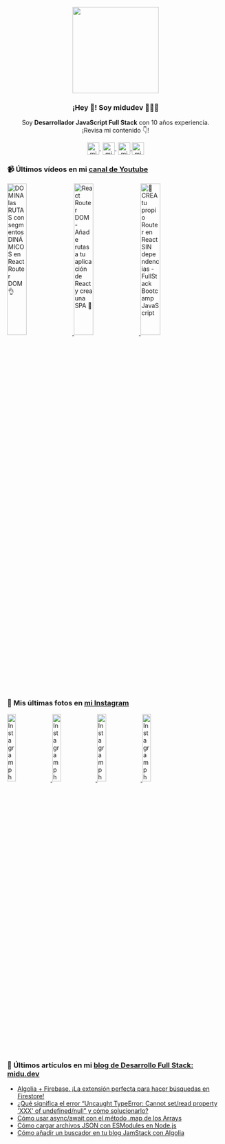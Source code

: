 <p align="center" width="300">
   <img align="center" width="200" src="https://user-images.githubusercontent.com/1561955/106762302-fda9de00-6635-11eb-99be-3ef744e60c0e.png" />
   <h3 align="center">¡Hey 👋! Soy midudev 👨🏻‍💻</h3>
</p>

<p align="center">Soy <strong>Desarrollador JavaScript Full Stack</strong> con 10 años experiencia.<br />¡Revisa mi contenido 👇!</p>
<p align="center">
   <a href="https://twitch.tv/midudev" target="blank" style='margin-right:4px'>
    <img align="center" src="https://cdn.jsdelivr.net/npm/simple-icons@3.0.1/icons/twitch.svg" alt="midudev" height="28px" width="28px" />
  </a>
   <a href="https://youtube.com/midudev" target="blank" style='margin-right:4px'>
    <img align="center" src="https://cdn.jsdelivr.net/npm/simple-icons@3.0.1/icons/youtube.svg" alt="midudev" height="28px" width="28px" />
  </a>
  <a href="https://instagram.com/midu.dev" target="blank">
    <img align="center" src="https://cdn.jsdelivr.net/npm/simple-icons@3.0.1/icons/instagram.svg" alt="midu.dev" height="28px" width="28px" />
  </a>
  <a href="https://twitter.com/midudev" target="blank">
    <img align="center" src="https://cdn.jsdelivr.net/npm/simple-icons@3.0.1/icons/twitter.svg" alt="midudev" height="28px" width="28px" />
  </a>
</p>

### 📹 Últimos vídeos en mi [canal de Youtube](https://youtube.com/midudev)

<a href='https://youtu.be/yG8fx346pYQ' target='_blank'>
  <img width='30%' src='https://img.youtube.com/vi/yG8fx346pYQ/mqdefault.jpg' alt='DOMINA las RUTAS con segmentos DINÁMICOS en React Router DOM 👌' />
</a>
<a href='https://youtu.be/xE7TBCR6cj0' target='_blank'>
  <img width='30%' src='https://img.youtube.com/vi/xE7TBCR6cj0/mqdefault.jpg' alt='React Router DOM - Añade rutas a tu aplicación de React y crea una SPA 📍' />
</a>
<a href='https://youtu.be/lcZv_Bx4l9o' target='_blank'>
  <img width='30%' src='https://img.youtube.com/vi/lcZv_Bx4l9o/mqdefault.jpg' alt='🤯 CREA tu propio Router en React SIN dependencias - FullStack Bootcamp JavaScript' />
</a>

### 📸 Mis últimas fotos en [mi Instagram](https://instagram.com/midu.dev)

<a href='https://www.instagram.com/p/CRB2DM_iBHI/' target='_blank'>
  <img width='20%' src='https://instagram.fbcn1-1.fna.fbcdn.net/v/t51.2885-15/sh0.08/e35/s640x640/211510078_331442065124680_8799687152009106996_n.jpg?tp=1&_nc_ht=instagram.fbcn1-1.fna.fbcdn.net&_nc_cat=104&_nc_ohc=99u5rNAO1tQAX-9iXpF&edm=ABfd0MgBAAAA&ccb=7-4&oh=138c8dd02ba3af0b250e14dc6d0ac2ad&oe=60EBDC5F&_nc_sid=7bff83' alt='Instagram photo' />
</a>
<a href='https://www.instagram.com/p/CQyZjnYJJPM/' target='_blank'>
  <img width='20%' src='https://instagram.fbcn1-1.fna.fbcdn.net/v/t51.2885-15/sh0.08/e35/s640x640/209531295_338322754569254_9176334439491846623_n.jpg?tp=1&_nc_ht=instagram.fbcn1-1.fna.fbcdn.net&_nc_cat=102&_nc_ohc=jnwn0UummsUAX_-sRuV&edm=ABfd0MgBAAAA&ccb=7-4&oh=6e05aad489ee9ccba9b20262bf1c4e8d&oe=60EDAEF7&_nc_sid=7bff83' alt='Instagram photo' />
</a>
<a href='https://www.instagram.com/p/CQvxeL0i9IY/' target='_blank'>
  <img width='20%' src='https://instagram.fbcn1-1.fna.fbcdn.net/v/t51.2885-15/sh0.08/e35/s640x640/210102466_822201491739852_2144146768946577307_n.jpg?tp=1&_nc_ht=instagram.fbcn1-1.fna.fbcdn.net&_nc_cat=100&_nc_ohc=b2M11UvtcGAAX_zGR7Y&edm=ABfd0MgBAAAA&ccb=7-4&oh=3a18ef972860d368142dfef020860574&oe=60EC98D0&_nc_sid=7bff83' alt='Instagram photo' />
</a>
<a href='https://www.instagram.com/p/CQt--4lDLrG/' target='_blank'>
  <img width='20%' src='https://instagram.fbcn1-1.fna.fbcdn.net/v/t51.2885-15/sh0.08/e35/s640x640/209256649_118880833757316_835681063357982370_n.jpg?tp=1&_nc_ht=instagram.fbcn1-1.fna.fbcdn.net&_nc_cat=100&_nc_ohc=p3oQqVFVVrEAX-72rYt&edm=ABfd0MgBAAAA&ccb=7-4&oh=c01f7934d00c05b76baa7b819c59e681&oe=60ED691A&_nc_sid=7bff83' alt='Instagram photo' />
</a>

### 📝 Últimos artículos en mi [blog de Desarrollo Full Stack: midu.dev](https://midu.dev)
- [Algolia + Firebase. ¡La extensión perfecta para hacer búsquedas en Firestore!](https://midu.dev/algolia-firebase-extension/)
- [¿Qué significa el error “Uncaught TypeError: Cannot set/read property 'XXX' of undefined/null” y cómo solucionarlo?](https://midu.dev/que-significa-error-uncaught-type-error-cannot-set-read-property-undefined-null-javascript/)
- [Cómo usar async/await con el método .map de los Arrays](https://midu.dev/como-usar-async-await-con-array-prototype-map/)
- [Cómo cargar archivos JSON con ESModules en Node.js](https://midu.dev/como-cargar-archivos-json-esmodules-node-js/)
- [Cómo añadir un buscador en tu blog JamStack con Algolia](https://midu.dev/como-anadir-buscador-blog-jamstack-algolia/)